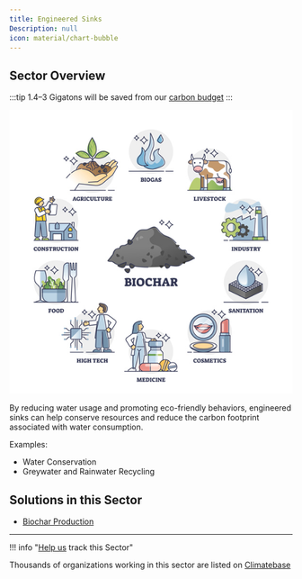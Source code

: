 ```yaml
---
title: Engineered Sinks
Description: null
icon: material/chart-bubble
---
```


## Sector Overview

:::tip 1.4–3 Gigatons will be saved from our [carbon budget](../glossary/#carbon-budget)
:::

![Biochar use cases for climate change mitigation](/../static/img/biochar-production.jpg)

By reducing water usage and promoting eco-friendly behaviors, engineered sinks can help conserve resources and reduce the carbon footprint associated with water consumption.

Examples:

* Water Conservation
* Greywater and Rainwater Recycling

## Solutions in this Sector

* [Biochar Production](../solution-biochar-production)

- - -

!!! info "[Help us](../../contribute) track this Sector"

Thousands of organizations working in this sector are listed on [Climatebase](https://climatebase.org/organizations)